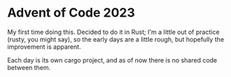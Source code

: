 # Advent of Code 2023

My first time doing this.  Decided to do it in Rust; I'm a little out of practice (rusty, you might say), so the early days are a little rough, but hopefully the improvement is apparent.

Each day is its own cargo project, and as of now there is no shared code between them.
